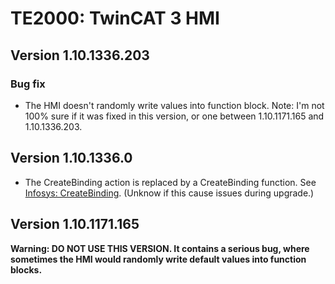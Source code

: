 # TE2000: TwinCAT 3 HMI 

## Version 1.10.1336.203

### Bug fix

- The HMI doesn't randomly write values into function block. Note: I'm not 100% sure if it was fixed in this version, or one between 1.10.1171.165 and 1.10.1336.203.

## Version 1.10.1336.0
- The CreateBinding action is replaced by a CreateBinding function. See [Infosys: CreateBinding](https://infosys.beckhoff.com/content/1033/te2000_tc3_hmi_engineering/5097942027.html?id=3579488638660561854). (Unknow if this cause issues during upgrade.)

## Version 1.10.1171.165

**Warning: DO NOT USE THIS VERSION. It contains a serious bug, where sometimes the HMI would randomly write default values into function blocks.**
